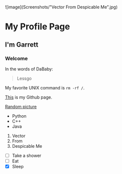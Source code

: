 ![image](Screenshots/"Vector From Despicable Me".jpg)
# My Profile Page
## I'm Garrett
### Welcome
In the words of DaBaby:
> Lessgo

My favorite UNIX command is `rm -rf /`.

[This](https://github.com/gdungca1/CSE110Lab1.git) is my Github page.

[Random picture](Screenshots/gitscreen1.png)

- Python
- C++
- Java

1. Vector
2. From
3. Despicable Me

- [ ] Take a shower
- [ ] Eat
- [X] Sleep
